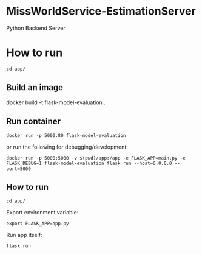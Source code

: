 # MissWorldService-EstimationServer
Python Backend Server

# How to run
```
cd app/
```

## Build an image
docker build -t flask-model-evaluation .

## Run container

```
docker run -p 5000:80 flask-model-evaluation
```
or run the following for debugging/development:
```
docker run -p 5000:5000 -v $(pwd)/app:/app -e FLASK_APP=main.py -e FLASK_DEBUG=1 flask-model-evaluation flask run --host=0.0.0.0 --port=5000
```

## How to run
```
cd app/
```
Export environment variable:
```
export FLASK_APP=app.py
```
Run app itself:
```
flask run
```